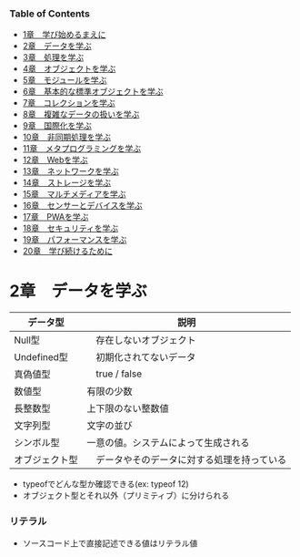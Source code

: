 ### Table of Contents  
- [1章　学び始めるまえに](#)
- [2章　データを学ぶ](#c2)
- [3章　処理を学ぶ](#c3)
- [4章　オブジェクトを学ぶ](#c4)
- [5章　モジュールを学ぶ](#)
- [6章　基本的な標準オブジェクトを学ぶ](#)
- [7章　コレクションを学ぶ](#)
- [8章　複雑なデータの扱いを学ぶ](#)
- [9章　国際化を学ぶ](#)
- [10章　非同期処理を学ぶ](#)
- [11章　メタプログラミングを学ぶ](#)
- [12章　Webを学ぶ](#)
- [13章　ネットワークを学ぶ](#)
- [14章　ストレージを学ぶ](#)
- [15章　マルチメディアを学ぶ](#)
- [16章　センサーとデバイスを学ぶ](#)
- [17章　PWAを学ぶ](#)
- [18章　セキュリティを学ぶ](#)
- [19章　パフォーマンスを学ぶ](#)
- [20章　学び続けるために](#)

<a name="c2" />

# 2章　データを学ぶ
|データ型|説明|
|---|---|
| Null型|　存在しないオブジェクト|
| Undefined型|　初期化されてないデータ|
| 真偽値型|　true / false|
| 数値型　|有限の少数|
| 長整数型　|上下限のない整数値|
| 文字列型　|文字の並び|
| シンボル型　|一意の値。システムによって生成される|
| オブジェクト型|　データやそのデータに対する処理を持っている|
- typeofでどんな型か確認できる(ex: typeof 12)
- オブジェクト型とそれ以外（プリミティブ）に分けられる

### リテラル
- ソースコード上で直接記述できる値はリテラル値
